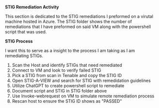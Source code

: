 **STIG Remediation Activity**

This section is dedicated to the STIG remediations I preformed on a virutal machine hosted in Azure. The STIG folder shows the number of remediations that I have preformed on said VM along with the powershell script that was used. 

**STIG Process** 

I want this to serve as a insight to the process I am taking as I am remediating STIGs. 

1) Scan the Host and identify STIGs that need remediated
2) Connect to VM and look to verify failed STIG
3) Pick a STIG from scan in Tenable and copy the STIG ID
4) Open STIG-A-VIEW and search for STIG with remedidation guidelines
5) Utilize ChatGPT to create powershell script to remediate
6) Document script and STIG in STIG folder above
7) Use Invoke-webrequest on VM to simulate remote remediation process
8) Rescan host to ensure the STIG ID shows as "PASSED"
